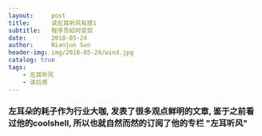```yaml
---
layout:     post
title:      读左耳听风有感1
subtitle:   程序员如何变现
date:       2018-05-24
author:     Nianjun Sun
header-img: img/2018-05-24/wind.jpg
catalog: true
tags:
    - 左耳听风
    - 读后感
---
```


### 左耳朵的耗子作为行业大咖, 发表了很多观点鲜明的文章, 鉴于之前看过他的coolshell, 所以也就自然而然的订阅了他的专栏 "左耳听风"